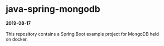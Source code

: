# java-spring-mongodb
#### 2019-08-17 

This repository contains a Spring Boot example project for MongoDB held on docker.





